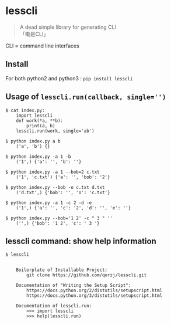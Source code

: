 # lesscli
> A dead simple library for generating CLI  
> 「嘞是CLI」

CLI = command line interfaces

## Install
For both python2 and python3 : `pip install lesscli`

## Usage of `lesscli.run(callback, single='')`
```
$ cat index.py:
    import lesscli
    def work(*a, **b):
        print(a, b)
    lesscli.run(work, single='ab')

$ python index.py a b
    ('a', 'b') {}

$ python index.py -a 1 -b
    ('1',) {'a': '', 'b': ''}

$ python index.py -a 1 --bob=2 c.txt
    ('1', 'c.txt') {'a': '', 'bob': '2'}

$ python index.py --bob -o c.txt d.txt
    ('d.txt',) {'bob': '', 'o': 'c.txt'}

$ python index.py -a 1 -c 2 -d -e
    ('1',) {'a': '', 'c': '2', 'd': '', 'e': ''}

$ python index.py --bob='1 2' -c " 3 " ''
    ('',) {'bob': '1 2', 'c': ' 3 '}
```

## lesscli command: show help information
```
$ lesscli

    
    Boilerplate of Installable Project:
        git clone https://github.com/qorzj/lesscli.git

    Documentation of "Writing the Setup Script":
        https://docs.python.org/2/distutils/setupscript.html
        https://docs.python.org/3/distutils/setupscript.html

    Documentation of lesscli.run:
        >>> import lesscli
        >>> help(lesscli.run)


```